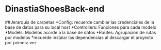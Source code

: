 # DinastiaShoesBack-end

##Jerarquia de carpetas
*Config: recuerde cambiar las credenciales de la base de datos para su local host
*Controllers: Funciones para cada modelo
*Models: Modelos acorde a la base de datos
*Routes: Agrupacion de rutas por modelos
*recuerde instalar las dependencias al descargar el proyecto por primera vez
